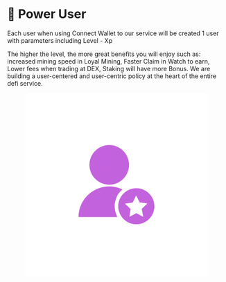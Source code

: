 # 👤 Power User

Each user when using Connect Wallet to our service will be created 1 user with parameters including Level - Xp

The higher the level, the more great benefits you will enjoy such as: increased mining speed in Loyal Mining, Faster Claim in Watch to earn, Lower fees when trading at DEX, Staking will have more Bonus. We are building a user-centered and user-centric policy at the heart of the entire defi service.

<figure><img src="../../.gitbook/assets/Power_user-removebg-preview.png" alt=""><figcaption></figcaption></figure>
